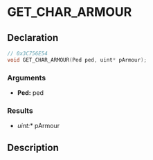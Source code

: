 # GET_CHAR_ARMOUR

## Declaration
```cpp
// 0x3C756E54
void GET_CHAR_ARMOUR(Ped ped, uint* pArmour);
```

### Arguments
- **Ped:** ped

### Results
- **uint*:** pArmour

## Description
